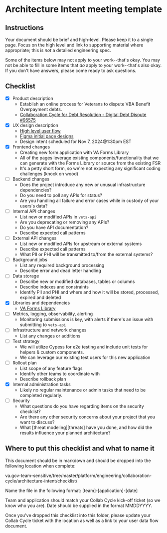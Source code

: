 # Architecture Intent meeting template

## Instructions

Your document should be brief and high-level.  Please keep it to a single page.  Focus on the high level and link to supporting material where appropriate; this is _not_ a detailed engineering spec.

Some of the items below may not apply to your work--that's okay.  You may not be able to fill in some items that _do_ apply to your work--that's also okay.  If you don't have answers, please come ready to ask questions.

## Checklist

- [x] Product description
    + Establish an online process for Veterans to dispute VBA Benefit Overpayment debts.
    + [Collaboration Cycle for Debt Resolution - Digital Debt Dispute #95575](https://app.zenhub.com/workspaces/vsa---debt-607736a6c8b7e2001084e3ab/issues/gh/department-of-veterans-affairs/va.gov-team/95575)
- [x] UX design description
    + [High level user flow](https://www.figma.com/design/D8tfoPhUZlqBUomMTxzkQb/Dispute-Form-(VHA-VBA)?node-id=1-339&node-type=section&t=goKw5ro0hQI1r0kX-0)
    + [Figma initial page designs](https://www.figma.com/design/D8tfoPhUZlqBUomMTxzkQb/Dispute-Form-(VHA-VBA)?node-id=19-220&node-type=canvas&t=SBl5HnEgdHTYujeY-0)
    + Design intent scheduled for Nov 7, 2024@1:30pm EST
- [x] Frontend changes
    + Creating new form application with VA Forms Library
    + All of the pages leverage existing components/functionality that we can generate with the Forms Library or source from the existing FSR 
    + It's a petty short form, so we're not expecting any significant coding challenges (knock on wood)
- [ ] Backend changes
    + Does the project introduce any new or unusual infrastructure dependencies?
    + Do you need to poll any APIs for status?
    + Are you handling all failure and error cases while in custody of your users's data?
- [ ] Internal API changes
    + List new or modified APIs in `vets-api`
    + Are you deprecating or removing any APIs?
    + Do you have API documentation?
    + Describe expected call patterns
- [ ] External API changes
    + List new or modified APIs for upstream or external systems
    + Describe expected call patterns
    + What PII or PHI will be transmitted to/from the external systems?
- [ ] Background jobs
    + List any required background processing
    + Describe error and dead letter handling
- [ ] Data storage
    + Describe new or modified databases, tables or columns
    + Describe indexes and constraints
    + Identify PII and PHI and where and how it will be stored, processed, expired and deleted
- [x] Libraries and dependencies
    + [VA Forms Library](https://depo-platform-documentation.scrollhelp.site/developer-docs/va-forms-library-overview)
- [ ] Metrics, logging, observability, alerting
    + Monitoring submissions is key, with alerts if there's an issue with submitting to `vets-api`
- [ ] Infrastructure and network changes
    + List any changes or additions
- [ ] Test strategy
    + We will utilize Cypess for e2e testing and include unit tests for helpers & custom components. 
    + We can leverage our existing test users for this new application
- [ ] Rollout plan
    + List scope of any feature flags
    + Identify other teams to coordinate with
    + Describe rollback plan
- [x] Internal administration tasks
    + Likely no regular maintenance or admin tasks that need to be  completed regularly.
- [ ] Security
    + What questions do you have regarding items on the security checklist?
    + Are there any other security concerns about your project that you want to discuss?
    + What [threat modeling][threats] have you done, and how did the results influence your planned architecture?

## Where to put this checklist and what to name it

This document should be in markdown and should be dropped into the following location when complete: 

va.gov-team-sensitive/tree/master/platform/engineering/collaboration-cycle/architecture-intent/checklist/

Name the file in the following format:
[team]-[application]-[date]

Team and application should match your Collab Cycle kick-off ticket (so we know who you are). Date should be supplied in the format MMDDYYYY.

Once you've dropped this checklist into this folder, please update your Collab Cycle ticket with the location as well as a link to your user data flow document.

